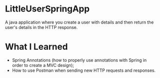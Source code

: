 # LittleUserSpringApp

A java application where you create a user with details and then return the user's details in the HTTP response. 

# What I Learned

* Spring Annotations (how to properly use annotations with Spring in order to create a MVC design);
* How to use Postman when sending new HTTP requests and responses.
